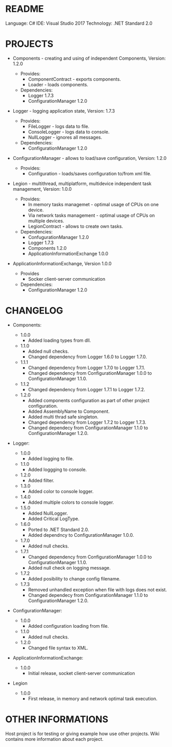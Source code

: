 # README #
Language: C#
IDE: Visual Studio 2017
Technology: .NET Standard 2.0

# PROJECTS #

* Components - creating and using of independent  Components, Version: 1.2.0
	- Provides:
		- ComponentContract - exports components.
		- Loader - loads components.
	- Dependencies:
		- Logger 1.7.3
		- ConfigurationManager 1.2.0

* Logger - logging application state, Version: 1.7.3
	- Provides: 
		- FileLogger - logs data to file.
		- ConsoleLogger - logs data to console.
		- NullLogger - ignores all messages.
	- Dependencies:
		- ConfigurationManager 1.2.0
	
* ConfigurationManager - allows to load/save configuration, Version: 1.2.0
	- Provides:
		- Configuration - loads/saves configuration to/from xml file.
		
* Legion - multithread, multiplatform, multidevice independent task management, Version: 1.0.0
	- Provides:
		- In memory tasks managemet - optimal usage of CPUs on one device.
		- Via network tasks management - optimal usage of CPUs on multiple devices.
		- LegionContract - allows to create own tasks.
	- Dependencies:
		- ConfugurationManager 1.2.0
		- Logger 1.7.3
		- Components 1.2.0
		- ApplicationInformationExchange 1.0.0
		
* ApplicationInformationExchange, Version 1.0.0
	- Provides
		- Socker client-server communication
	- Dependencies:
		- ConfigurationManager 1.2.0

# CHANGELOG #
* Components:
	- 1.0.0
		- Added loading types from dll.
	- 1.1.0
		- Added null checks.
		- Changed dependency from Logger 1.6.0 to Logger 1.7.0.
	- 1.1.1
		- Changed dependency from Logger 1.7.0 to Logger 1.7.1.
		- Changed dependency from ConfigurationManager 1.0.0 to ConfigurationManager 1.1.0.
	- 1.1.2
		- Changed dependency from Logger 1.7.1 to Logger 1.7.2.
	- 1.2.0
		- Added components configuration as part of other project configuration.
		- Added AssemblyName to Component.
		- Added multi thrad safe singleton.
		- Changed dependency from Logger 1.7.2 to Logger 1.7.3.
		- Changed dependecy from ConfigurationManager 1.1.0 to ConfigurationManager 1.2.0.
		
* Logger:
	- 1.0.0 
		- Added logging to file.
	- 1.1.0
		- Added loggging to console.
	- 1.2.0
		- Added filter.
	- 1.3.0
		- Added color to console logger.
	- 1.4.0
		- Added multiple colors to console logger.
	- 1.5.0
		- Added NullLogger.
		- Added Critical LogType.
	- 1.6.0
		- Ported to .NET Standard 2.0.
		- Added dependncy to ConfigurationManager 1.0.0.
	- 1.7.0
		- Added null checks.
	- 1.7.1
		- Changed dependency from ConfigurationManager 1.0.0 to ConfigurationManager 1.1.0.
		- Added null check on logging message.
	- 1.7.2
		- Added posibility to change config filename.
	- 1.7.3
		- Removed unhandled exception when file with logs does not exist.
		- Changed dependecy from ConfigurationManager 1.1.0 to ConfigurationManager 1.2.0.
	
* ConfigurationManager:
	- 1.0.0
		- Added configuration loading from file.
	- 1.1.0
		- Added null checks.
	- 1.2.0
		- Changed file syntax to XML.
		
* ApplicationInformationExchange:
	- 1.0.0
		- Initial release, socket client-server communication
		
* Legion
	- 1.0.0
		- First release, in memory and network optimal task execution.
		
# OTHER INFORMATIONS #
Host project is for testing or giving example how use other projects. 
Wiki contains more information about each project.